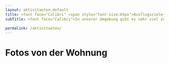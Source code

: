```yaml
---
layout: aktivitaeten_default
title: <font face="Calibri" <span style="font-size:65px">Ausflugsziele</span></font>
subTitle: <font face="Calibri">In unserer Umgebung gibt es sehr viel zu entdecken. Eine kleine Auswahl schöner Tagestouren möchten wir Ihnen im Folgenden vorstellen.</font>

permalink: /aktivitaeten/
---
```


# Fotos von der Wohnung
